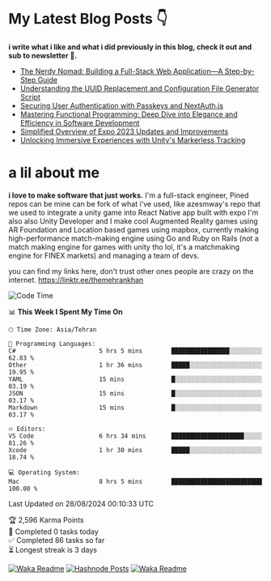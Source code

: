 # My Latest Blog Posts 👇
**i write what i like and what i did previously in this blog, check it out and sub to newsletter 🫡.**

<!-- HASHNODE_BLOG:START -->
- [The Nerdy Nomad: Building a Full-Stack Web Application—A Step-by-Step Guide](https://themehrankhan.hashnode.dev/the-nerdy-nomad-building-a-full-stack-web-applicationa-step-by-step-guide)
- [Understanding the UUID Replacement and Configuration File Generator Script](https://themehrankhan.hashnode.dev/understanding-the-uuid-replacement-and-configuration-file-generator-script)
- [Securing User Authentication with Passkeys and NextAuth.js](https://themehrankhan.hashnode.dev/securing-user-authentication-with-passkeys-and-nextauthjs)
- [Mastering Functional Programming: Deep Dive into Elegance and Efficiency in Software Development](https://themehrankhan.hashnode.dev/mastering-functional-programming-deep-dive-into-elegance-and-efficiency-in-software-development)
- [Simplified Overview of Expo 2023 Updates and Improvements](https://themehrankhan.hashnode.dev/expo-2023-updates-and-features-summary)
- [Unlocking Immersive Experiences with Unity's Markerless Tracking](https://themehrankhan.hashnode.dev/unlocking-immersive-experiences-with-unitys-markerless-tracking)

<!-- HASHNODE_BLOG:END -->

# a lil about me
**i love to make  software that just works.**
I'm a full-stack engineer, Pined repos can be mine can be fork of what i've used, like azesmway's repo that we used to integrate a unity game into React Native app built with expo I'm also also Unity Developer and I make cool Augmented Reality games using AR Foundation and Location based games using mapbox, currently making high-performance match-making engine using Go and Ruby on Rails (not a match making engine for games with unity tho lol, it's a matchmaking engine for FINEX markets) and managing a team of devs.

you can find my links here, don't trust other ones people are crazy on the internet.
https://linktr.ee/themehrankhan

<!--START_SECTION:waka-->
![Code Time](http://img.shields.io/badge/Code%20Time-603%20hrs%2025%20mins-blue)

📊 **This Week I Spent My Time On** 

```text
🕑︎ Time Zone: Asia/Tehran

💬 Programming Languages: 
C#                       5 hrs 5 mins        ████████████████░░░░░░░░░   62.83 % 
Other                    1 hr 36 mins        █████░░░░░░░░░░░░░░░░░░░░   19.95 % 
YAML                     15 mins             █░░░░░░░░░░░░░░░░░░░░░░░░   03.19 % 
JSON                     15 mins             █░░░░░░░░░░░░░░░░░░░░░░░░   03.17 % 
Markdown                 15 mins             █░░░░░░░░░░░░░░░░░░░░░░░░   03.17 % 

🔥 Editors: 
VS Code                  6 hrs 34 mins       ████████████████████░░░░░   81.26 % 
Xcode                    1 hr 30 mins        █████░░░░░░░░░░░░░░░░░░░░   18.74 % 

💻 Operating System: 
Mac                      8 hrs 5 mins        █████████████████████████   100.00 % 
```


 Last Updated on 28/08/2024 00:10:33 UTC
<!--END_SECTION:waka-->

<!-- TODO-IST:START -->
🏆  2,596 Karma Points           
🌸  Completed 0 tasks today           
✅  Completed 86 tasks so far           
⏳  Longest streak is 3 days
<!-- TODO-IST:END -->

[![Waka Readme](https://github.com/TheMehranKhan/themehrankhan/actions/workflows/main.yml/badge.svg)](https://github.com/TheMehranKhan/themehrankhan/actions/workflows/main.yml)
[![Hashnode Posts](https://github.com/TheMehranKhan/themehrankhan/actions/workflows/hashnode.yml/badge.svg)](https://github.com/TheMehranKhan/themehrankhan/actions/workflows/hashnode.yml)
[![Waka Readme](https://github.com/TheMehranKhan/themehrankhan/actions/workflows/waka.yml/badge.svg)](https://github.com/TheMehranKhan/themehrankhan/actions/workflows/waka.yml)
